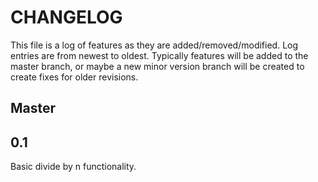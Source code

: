 # CHANGELOG

This file is a log of features as they are added/removed/modified. Log entries
are from newest to oldest. Typically features will be added to the master
branch, or maybe a new minor version branch will be created to create fixes for
older revisions.

## Master

## 0.1
Basic divide by n functionality.
